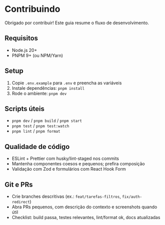 # Contribuindo

Obrigado por contribuir! Este guia resume o fluxo de desenvolvimento.

## Requisitos

- Node.js 20+
- PNPM 9+ (ou NPM/Yarn)

## Setup

1) Copie `.env.example` para `.env` e preencha as variáveis
2) Instale dependências: `pnpm install`
3) Rode o ambiente: `pnpm dev`

## Scripts úteis

- `pnpm dev` / `pnpm build` / `pnpm start`
- `pnpm test` / `pnpm test:watch`
- `pnpm lint` / `pnpm format`

## Qualidade de código

- ESLint + Prettier com husky/lint-staged nos commits
- Mantenha componentes coesos e pequenos; prefira composição
- Validação com Zod e formulários com React Hook Form

## Git e PRs

- Crie branches descritivas (ex.: `feat/tarefas-filtros`, `fix/auth-redirect`)
- Abra PRs pequenos, com descrição do contexto e screenshots quando útil
- Checklist: build passa, testes relevantes, lint/format ok, docs atualizadas

